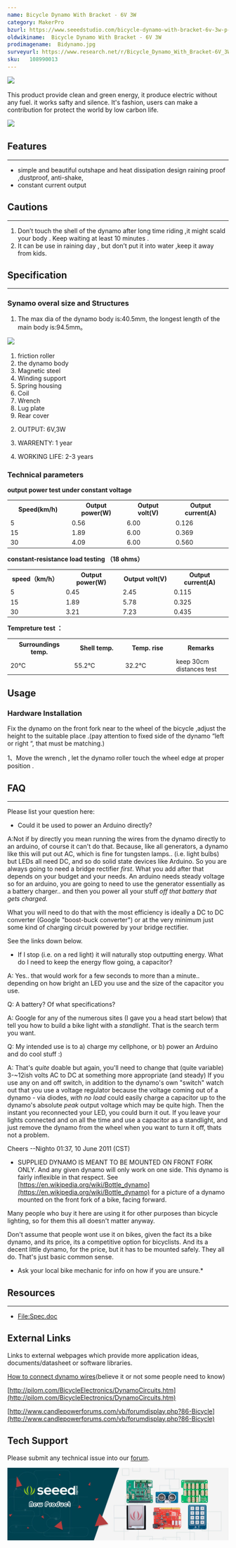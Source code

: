 ```yaml
---
name: Bicycle Dynamo With Bracket - 6V 3W
category: MakerPro
bzurl: https://www.seeedstudio.com/bicycle-dynamo-with-bracket-6v-3w-p-798.html?cPath=155
oldwikiname:  Bicycle Dynamo With Bracket - 6V 3W
prodimagename:  Bidynamo.jpg
surveyurl: https://www.research.net/r/Bicycle_Dynamo_With_Bracket-6V_3W
sku:   108990013
---
```

![](http://bz.seeedstudio.com/depot/images/product/Bidynamo.jpg)

This product provide clean and green energy, it produce electric without any fuel. it works safty and silence. It's fashion, users can make a contribution for protect the world by low carbon life.

[![](https://github.com/SeeedDocument/Seeed-WiKi/raw/master/docs/images/300px-Get_One_Now_Banner-ragular.png)](https://www.seeedstudio.com/bicycle-dynamo-with-bracket-6v-3w-p-798.html?cPath=155)

##   Features
---
*   simple and beautiful outshape and heat dissipation design raining proof ,dustproof, anti-shake,
*   constant current output

##   Cautions
---
1.  Don’t touch the shell of the dynamo after long time riding ,it might scald your body . Keep waiting at least 10 minutes .
2.  It can be use in raining day , but don’t put it into water ,keep it away from kids.


##   Specification
---
###   Synamo overal size and Structures

1. The max dia of the dynamo body is:40.5mm, the longest length of the main body is:94.5mm。

![](https://files.seeedstudio.com/wiki/Bicycle_Dynamo_With_Bracket-6V_3W/img/Bicycle-spec.JPG)


1.  friction roller
2.  the dynamo body
3.  Magnetic steel
4.  Winding support
5.  Spring housing
6.  Coil
7.  Wrench
8.  Lug plate
9.  Rear cover
</td></tr></table>

2. OUTPUT: 6V,3W

3. WARRENTY:    1 year

4. WORKING LIFE:  2-3 years

###   Technical  parameters

**output power test under constant voltage**

<table >
<tr>
<th>Speed(km/h)
</th>
<th>Output power(W)
</th>
<th>Output volt(V)
</th>
<th>Output current(A)
</th></tr>
<tr>
<td width="200px">5
</td>
<td width="200px">0.56
</td>
<td width="200px">6.00
</td>
<td width="200px">0.126
</td></tr>
<tr>
<td>15
</td>
<td>1.89
</td>
<td>6.00
</td>
<td>0.369
</td></tr>
<tr>
<td>30
</td>
<td>4.09
</td>
<td>6.00
</td>
<td>0.560
</td></tr></table>

**constant-resistance load testing （18 ohms）**

<table >
<tr>
<th>speed（km/h）
</th>
<th>Output power(W)
</th>
<th>Output volt(V)
</th>
<th>Output current(A)
</th></tr>
<tr>
<td width="200px">5
</td>
<td width="200px">0.45
</td>
<td width="200px">2.45
</td>
<td width="200px">0.115
</td></tr>
<tr>
<td>15
</td>
<td>1.89
</td>
<td>5.78
</td>
<td>0.325
</td></tr>
<tr>
<td>30
</td>
<td>3.21
</td>
<td>7.23
</td>
<td>0.435
</td></tr></table>

**Tempreture test ：**

<table >
<tr>
<th>Surroundings temp.
</th>
<th>Shell temp.
</th>
<th>Temp. rise
</th>
<th>Remarks
</th></tr>
<tr>
<td width="200px">20℃
</td>
<td width="200px">55.2℃
</td>
<td width="200px">32.2℃
</td>
<td width="200px">keep 30cm distances test
</td></tr></table>



##   Usage

###   Hardware Installation

Fix the dynamo on the front fork near to the wheel of the bicycle ,adjust the height to the suitable place .(pay attention to fixed side of the dynamo “left or right “, that must be matching.)

1、Move the wrench , let the dynamo roller touch the wheel edge at proper position .


##   FAQ
---
Please list your question here:

*   Could it be used to power an Arduino directly?

A:Not if by directly you mean running the wires from the dynamo directly to an arduino, of course it can't do that. Because, like all generators, a dynamo like this will put out AC, which is fine for tungsten lamps.. (i.e. light bulbs) but LEDs all need DC, and so do solid state devices like Arduino. So you are always going to need a bridge rectifier *first*. What you add after that depends on your budget and your needs. An arduino needs steady voltage so for an arduino, you are going to need to use the generator essentially as a battery charger.. and then you power all your stuff *off that battery that gets charged.*

What you will need to do that with the most efficiency is ideally a DC to DC converter (Google "boost-buck converter") or at the very minimum just some kind of charging circuit powered by your bridge rectifier.

See the links down below.

*   If I stop (i.e. on a red light) it will naturally stop outputting energy. What do I need to keep the energy flow going, a capacitor?

A: Yes.. that would work for a few seconds to more than a minute.. depending on how bright an LED you use and the size of the capacitor you use.

Q: A battery? Of what specifications?

A: Google for any of the numerous sites (I gave you a head start below) that tell you how to build a bike light with a *standlight*.
That is the search term you want.

Q: My intended use is to a) charge my cellphone, or b) power an Arduino and do cool stuff :)

A: That's *quite* doable but again, you'll need to change that (quite variable) 3-~12ish volts AC to DC at something more appropriate (and steady) If you use any on and off switch, in addition to the dynamo's own "switch" watch out that you use a voltage regulator because the voltage coming out of a dynamo - via diodes, *with no load* could easily charge a capacitor up to the dynamo's absolute *peak* output voltage which may be quite high. Then the instant you reconnected your LED, you could burn it out. If you leave your lights connected and on all the time and use a capacitor as a standlight, and just remove the dynamo from the wheel when you want to turn it off, thats not a problem.

Cheers --Nighto 01:37, 10 June 2011 (CST)

*   SUPPLIED DYNAMO IS MEANT TO BE MOUNTED ON FRONT FORK ONLY.  And any given dynamo will only work on one side. This dynamo is fairly inflexible in that respect. See [https://en.wikipedia.org/wiki/Bottle_dynamo](https://en.wikipedia.org/wiki/Bottle_dynamo) for a picture of a dynamo mounted on the front fork of a bike, facing forward.

Many people who buy it here are using it for other purposes than bicycle lighting, so for them this all doesn't matter anyway.

Don't assume that people wont use it on bikes, given the fact its a bike dynamo, and its price, its a competitive option for bicyclists. And its a decent little dynamo, for the price, but it has to be mounted safely. They all do. That's just basic common sense.

*   Ask your local bike mechanic for info on how if you are unsure.*

##   Resources
---
*   [File:Spec.doc](https://files.seeedstudio.com/wiki/Bicycle_Dynamo_With_Bracket-6V_3W/res/Spec.doc)


##   External Links

Links to external webpages which provide more application ideas, documents/datasheet or software libraries.

[How to connect dynamo wires](http://www.yellowjersey.org/dami.html)(believe it or not some people need to know)

[http://pilom.com/BicycleElectronics/DynamoCircuits.htm](http://pilom.com/BicycleElectronics/DynamoCircuits.htm)

[http://www.candlepowerforums.com/vb/forumdisplay.php?86-Bicycle](http://www.candlepowerforums.com/vb/forumdisplay.php?86-Bicycle)

## Tech Support
Please submit any technical issue into our [forum](http://forum.seeedstudio.com/). <br /><p style="text-align:center"><a href="https://www.seeedstudio.com/act-4.html?utm_source=wiki&utm_medium=wikibanner&utm_campaign=newproducts" target="_blank"><img src="https://github.com/SeeedDocument/Wiki_Banner/raw/master/new_product.jpg" /></a></p>